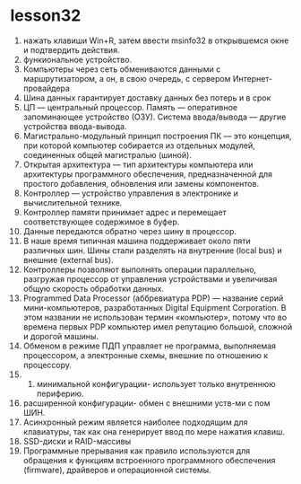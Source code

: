 # lesson32
1. нажать клавиши Win+R, затем ввести msinfo32 в открывшемся окне и подтвердить действия.
2. функиональное устройство.
3. Компьютеры через сеть обмениваются данными с маршрутизатором, а он, в свою очередь, с сервером Интернет- провайдера
4. Шина данных гарантирует доставку данных без потерь и в срок
5. ЦП — центральный процессор. Память — оперативное запоминающее устройство (ОЗУ). Система ввода/вывода — другие устройства ввода-вывода.
6. Магистрально-модульный принцип построения ПК — это концепция, при которой компьютер собирается из отдельных модулей, соединенных общей магистралью (шиной).
7. Открытая архитектура — тип архитектуры компьютера или архитектуры программного обеспечения, предназначенной для простого добавления, обновления или замены компонентов.
9. Контроллер — устройство управления в электронике и вычислительной технике.
10. Контроллер памяти принимает адрес и перемещает соответствующее содержимое в буфер.
11. Данные передаются обратно через шину в процессор.
12. В наше время типичная машина поддерживает около пяти различных шин. Шины стали разделять на внутренние (local bus) и внешние (external bus).
13. Контроллеры позволяют выполнять операции параллельно, разгружая процессор от управления устройствами и увеличивая общую скорость обработки данных.
14. Programmed Data Processor (аббревиатура PDP) — название серий мини-компьютеров, разработанных Digital Equipment Corporation. В этом названии не использован термин «компьютер», потому что во времена первых PDP компьютер имел репутацию большой, сложной и дорогой машины. 
15. Обменом в режиме ПДП управляет не программа, выполняемая процессором, а электронные схемы, внешние по отношению к процессору.
16. 1. минимальной конфигурации- использует только внутреннюю периферию.
2. расширенной конфигурации- обмен с внешними уств-ми с пом ШИН.
17. Асинхронный режим является наиболее подходящим для клавиатуры, так как она генерирует ввод по мере нажатия клавиш.
18. SSD-диски и RAID-массивы
19. Программные прерывания как правило используются для обращения к функциям встроенного программного обеспечения (firmware), драйверов и операционной системы.
